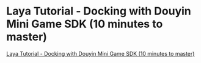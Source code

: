 # Laya Tutorial - Docking with Douyin Mini Game SDK (10 minutes to master)
[Laya Tutorial - Docking with Douyin Mini Game SDK (10 minutes to master)](https://aiwithcloud.com/2022/09/15/laya_tutorial___docking_with_douyin_mini_game_sdk_10_minutes_to_master/)
